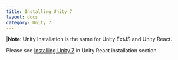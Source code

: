 ```yaml
---
title: Installing Unity 7
layout: docs
category: Unity 7
---
```

|**Note**: Unity Installation is the same for Unity ExtJS and Unity React.

Please see [Installing Unity 7](../../unity-react/installation/installing-unity-7.md) in Unity React installation section. 
